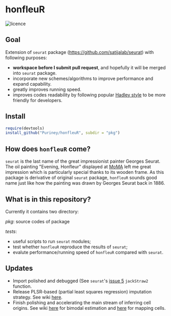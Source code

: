 # honfleuR

![licence](https://img.shields.io/badge/license-GPL3.0-green.svg?style=flat-square)

## Goal

Extension of `seurat` package (https://github.com/satijalab/seurat) with
following purposes:

- **workspace before I submit pull request**, and hopefully it will be merged into
  `seurat` package.
- incorporate new schemes/algorithms to improve performance and expand
  capability.
- greatly improves running speed.
- improves codes readability by following popular [Hadley
  style](http://adv-r.had.co.nz/Style.html) to be more friendly for developers.

## Install

```r
require(devtools)
install_github("Puriney/honfleuR", subdir = "pkg")
```

## How does `honfleuR` come?

`seurat` is the last name of the great impressionist painter Georges Seurat. The
oil painting "Evening, Honfleur" displayed at
[MoMA](http://www.moma.org/collection/works/79333?locale=en) left me great
impression which is particularly special thanks to its wooden frame. As this
package is derivative of original `seurat` package, `honfleuR` sounds good name
just like how the painting was drawn by Georges Seurat back in 1886.

## What is in this repository?

Currently it contains two directory:

*pkg*: source codes of package

*tests*:

- useful scripts to run `seurat` modules;
- test whether `honfleuR` reproduce the results of `seurat`;
- evalute performance/running speed of `honfleuR` compared with `seurat`.

## Updates

- Import polished and debugged (See `seurat`'s [issue
  5](https://github.com/satijalab/seurat/issues/5) `jackStraw2` function.
- Release PLSR-based (partial least squares regression) imputation strategy. See
  wiki [here](https://github.com/Puriney/honfleuR/wiki/Imputation-Schemes).
- Finish polishing and accelerating the main stream of inferring cell origins.
  See wiki [here](https://github.com/Puriney/honfleuR/wiki/Performance-enhancements-for-bimodal-distributions-estimation) for bimodal estimation and [here](https://github.com/Puriney/honfleuR/wiki/Performance-enhancements-for-mapping-cells-location-part) for mapping cells.
